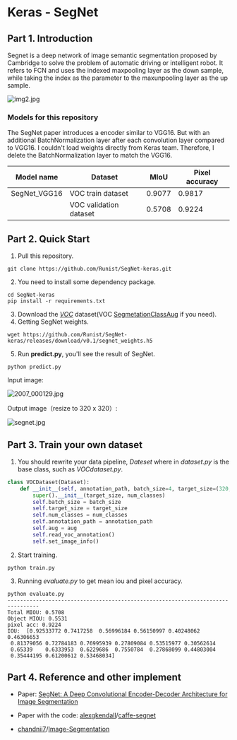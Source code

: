 # Keras  - SegNet

## Part 1. Introduction

Segnet is a deep network of image semantic segmentation proposed by Cambridge to solve the problem of automatic driving or intelligent robot. It refers to FCN and uses the indexed maxpooling layer as the down sample, while taking the index as the parameter to the maxunpooling layer as the up sample.

![img2.jpg](https://i.loli.net/2021/07/01/vkmZc3xz4SdsgAX.jpg)

### Models for this repository

The SegNet paper introduces a encoder similar to VGG16. But with an additional BatchNormalization layer after each convolution layer compared to VGG16. I couldn't load weights directly from Keras team. Therefore, I delete the BatchNormalization layer to match the VGG16.

| Model name   | Dataset                | MIoU   | Pixel accuracy |
| ------------ | ---------------------- | ------ | -------------- |
| SegNet_VGG16 | VOC train dataset      | 0.9077 | 0.9817         |
|              | VOC validation dataset | 0.5708 | 0.9224         |



## Part 2. Quick  Start

1. Pull this repository.

```shell
git clone https://github.com/Runist/SegNet-keras.git
```

2. You need to install some dependency package.

```shell
cd SegNet-keras
pip install -r requirements.txt
```

3. Download the *[VOC](https://www.kaggle.com/huanghanchina/pascal-voc-2012)* dataset(VOC [SegmetationClassAug](http://home.bharathh.info/pubs/codes/SBD/download.html) if you need).  
4. Getting SegNet weights.

```shell
wget https://github.com/Runist/SegNet-keras/releases/download/v0.1/segnet_weights.h5
```

5. Run **predict.py**, you'll see the result of SegNet.

```shell
python predict.py
```

Input image:

![2007_000129.jpg](https://i.loli.net/2021/06/30/wetEJVlFqZ9digL.jpg)

Output image（resize to 320 x 320）:

![segnet.jpg](https://i.loli.net/2021/07/01/rhszImEFviVktWJ.jpg)

## Part 3. Train your own dataset

1. You should rewrite your data pipeline, *Dateset* where in *dataset.py* is the base class, such as  *VOCdataset.py*. 

```python
class VOCDataset(Dataset):
    def __init__(self, annotation_path, batch_size=4, target_size=(320, 320), num_classes=21, aug=False):
        super().__init__(target_size, num_classes)
        self.batch_size = batch_size
        self.target_size = target_size
        self.num_classes = num_classes
        self.annotation_path = annotation_path
        self.aug = aug
        self.read_voc_annotation()
        self.set_image_info()
```

2. Start training.

```shell
python train.py
```

3. Running *evaluate.py* to get mean iou and pixel accuracy.

```shell
python evaluate.py
--------------------------------------------------------------------------------
Total MIOU: 0.5708
Object MIOU: 0.5531
pixel acc: 0.9224
IOU:  [0.92533772 0.7417258  0.56996184 0.56150997 0.40248062 0.46306653
 0.81379056 0.72784183 0.76995939 0.27809084 0.53515977 0.30562614
 0.65339    0.6333953  0.6229686  0.7550784  0.27868099 0.44803004
 0.35444195 0.61200612 0.53468034]
```

   

## Part 4. Reference and other implement

- Paper: [SegNet: A Deep Convolutional Encoder-Decoder Architecture for Image Segmentation](https://arxiv.org/abs/1511.00561)

- Paper with the code: [alexgkendall](https://github.com/alexgkendall)/[caffe-segnet](https://github.com/alexgkendall/caffe-segnet)

- [chandnii7](https://github.com/chandnii7)/[Image-Segmentation](https://github.com/chandnii7/Image-Segmentation)

  
